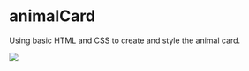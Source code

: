 # animalCard

Using basic HTML and CSS to create and style the animal card.


<img align="left" src="https://user-images.githubusercontent.com/27751735/55282864-24be6700-535e-11e9-9f00-c8d1189e5a67.png">
